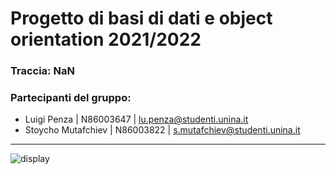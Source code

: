# Progetto di basi di dati e object orientation 2021/2022
### Traccia: NaN
### Partecipanti del gruppo:
- Luigi Penza        | N86003647 | lu.penza@studenti.unina.it
- Stoycho Mutafchiev | N86003822 | s.mutafchiev@studenti.unina.it

---

![display](https://user-images.githubusercontent.com/91316353/142188431-f09972c3-6016-470b-a46f-489dc55243ec.jpeg)
